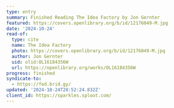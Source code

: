 ```yaml
---
type: entry
summary: Finished Reading The Idea Factory by Jon Gernter
featured: https://covers.openlibrary.org/b/id/12176049-M.jpg
date: '2024-10-24'
read-of:
  type: cite
  name: The Idea Factory
  photo: https://covers.openlibrary.org/b/id/12176049-M.jpg
  author: Jon Gernter
  uid: olid:OL16184356W
  url: https://openlibrary.org/works/OL16184356W
progress: finished
syndicate-to:
  - https://fed.brid.gy/
updated: '2024-10-24T20:52:24.832Z'
client_id: https://sparkles.sploot.com/
---
```


